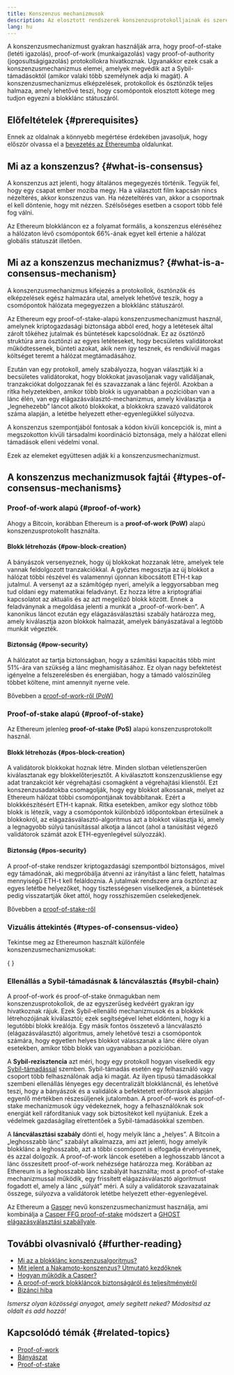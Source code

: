 ```yaml
---
title: Konszenzus mechanizmusok
description: Az elosztott rendszerek konszenzusprotokolljainak és szerepeiknek bemutatása az Ethereumban.
lang: hu
---
```


A konszenzusmechanizmust gyakran használják arra, hogy proof-of-stake (letéti igazolás), proof-of-work (munkaigazolás) vagy proof-of-authority (jogosultságigazolás) protokollokra hivatkoznak. Ugyanakkor ezek csak a konszenzusmechanizmus elemei, amelyek megvédik azt a Sybil-támadásoktól (amikor valaki több személynek adja ki magát). A konszenzusmechanizmus elképzelések, protokollok és ösztönzők teljes halmaza, amely lehetővé teszi, hogy csomópontok elosztott kötege meg tudjon egyezni a blokklánc státuszáról.

## Előfeltételek {#prerequisites}

Ennek az oldalnak a könnyebb megértése érdekében javasoljuk, hogy először olvassa el a [bevezetés az Ethereumba](/developers/docs/intro-to-ethereum/) oldalunkat.

## Mi az a konszenzus? {#what-is-consensus}

A konszenzus azt jelenti, hogy általános megegyezés történik. Tegyük fel, hogy egy csapat ember moziba megy. Ha a választott film kapcsán nincs nézeltérés, akkor konszenzus van. Ha nézeteltérés van, akkor a csoportnak el kell döntenie, hogy mit nézzen. Szélsőséges esetben a csoport több felé fog válni.

Az Ethereum blokkláncon ez a folyamat formális, a konszenzus eléréséhez a hálózaton lévő csomópontok 66%-ának egyet kell értenie a hálózat globális státuszát illetően.

## Mi az a konszenzus mechanizmus? {#what-is-a-consensus-mechanism}

A konszenzusmechanizmus kifejezés a protokollok, ösztönzők és elképzelések egész halmazára utal, amelyek lehetővé teszik, hogy a csomópontok hálózata megegyezzen a blokklánc státuszáról.

Az Ethereum egy proof-of-stake-alapú konszenzusmechanizmust használ, amelynek kriptogazdasági biztonsága abból ered, hogy a letétesek által zárolt tőkéhez jutalmak és büntetések kapcsolódnak. Ez az ösztönző struktúra arra ösztönzi az egyes letéteseket, hogy becsületes validátorokat működtessenek, bünteti azokat, akik nem így tesznek, és rendkívül magas költséget teremt a hálózat megtámadásához.

Ezután van egy protokoll, amely szabályozza, hogyan választják ki a becsületes validátorokat, hogy blokkokat javasoljanak vagy validáljanak, tranzakciókat dolgozzanak fel és szavazzanak a lánc fejéről. Azokban a ritka helyzetekben, amikor több blokk is ugyanabban a pozícióban van a lánc élén, van egy elágazásválasztó-mechanizmus, amely kiválasztja a „legnehezebb” láncot alkotó blokkokat, a blokkokra szavazó validátorok száma alapján, a letétbe helyezett ether-egyenlegükkel súlyozva.

A konszenzus szempontjából fontosak a kódon kívüli koncepciók is, mint a megszokotton kívüli társadalmi koordináció biztonsága, mely a hálózat elleni támadások elleni védelmi vonal.

Ezek az elemeket együttesen adják ki a konszenzusmechanizmust.

## A konszenzus mechanizmusok fajtái {#types-of-consensus-mechanisms}

### Proof-of-work alapú {#proof-of-work}

Ahogy a Bitcoin, korábban Ethereum is a **proof-of-work (PoW)** alapú konszenzusprotokollt használta.

#### Blokk létrehozás {#pow-block-creation}

A bányászok versenyeznek, hogy új blokkokat hozzanak létre, amelyek tele vannak feldolgozott tranzakciókkal. A győztes megosztja az új blokkot a hálózat többi részével és valamennyi újonnan kibocsátott ETH-t kap jutalmul. A versenyt az a számítógép nyeri, amelyik a leggyorsabban meg tud oldani egy matematikai feladványt. Ez hozza létre a kriptográfiai kapcsolatot az aktuális és az azt megelőző blokk között. Ennek a feladványnak a megoldása jelenti a munkát a „proof-of-work-ben”. A kanonikus láncot ezután egy elágazásválasztási szabály határozza meg, amely kiválasztja azon blokkok halmazát, amelyek bányászatával a legtöbb munkát végezték.

#### Biztonság {#pow-security}

A hálózatot az tartja biztonságban, hogy a számítási kapacitás több mint 51%-ára van szükség a lánc meghamisításához. Ez olyan nagy befektetést igényelne a felszerelésben és energiában, hogy a támadó valószínűleg többet költene, mint amennyit nyerne vele.

Bővebben a [proof-of-work-ről (PoW)](/developers/docs/consensus-mechanisms/pow/)

### Proof-of-stake alapú {#proof-of-stake}

Az Ethereum jelenleg **proof-of-stake (PoS)** alapú konszenzusprotokollt használ.

#### Blokk létrehozás {#pos-block-creation}

A validátorok blokkokat hoznak létre. Minden slotban véletlenszerűen kiválasztanak egy blokkelőterjesztőt. A kiválasztott konszenzuskliense egy adat tranzakciót kér végrehajtási csomagként a végrehajtási klienstől. Ezt konszenzusadatokba csomagolják, hogy egy blokkot alkossanak, melyet az Ethereum hálózat többi csomópontjának továbbítanak. Ezért a blokkkészítésért ETH-t kapnak. Ritka esetekben, amikor egy slothoz több blokk is létezik, vagy a csomópontok különböző időpontokban értesülnek a blokkokról, az elágazásválasztó-algoritmus azt a blokkot választja ki, amely a legnagyobb súlyú tanúsítással alkotja a láncot (ahol a tanúsítást végező validátorok számát azok ETH-egyenlegével súlyozzák).

#### Biztonság {#pos-security}

A proof-of-stake rendszer kriptogazdasági szempontból biztonságos, mivel egy támadónak, aki megpróbálja átvenni az irányítást a lánc felett, hatalmas mennyiségű ETH-t kell feláldoznia. A jutalmak rendszere arra ösztönzi az egyes letétbe helyezőket, hogy tisztességesen viselkedjenek, a büntetések pedig visszatartják őket attól, hogy rosszhiszeműen cselekedjenek.

Bővebben a [proof-of-stake-ről](/developers/docs/consensus-mechanisms/pos/)

### Vizuális áttekintés {#types-of-consensus-video}

Tekintse meg az Ethereumon használt különféle konszenzusmechanizmusokat:

{
<YouTube id="ojxfbN78WFQ" />
}

### Ellenállás a Sybil-támadásnak & láncválasztás {#sybil-chain}

A proof-of-work és proof-of-stake önmagukban nem konszenzusprotokollok, de az egyszerűség kedvéért gyakran így hivatkoznak rájuk. Ezek Sybil-ellenálló mechanizmusok és a blokkok létrehozójának kiválasztói; ezek segítségével lehet eldönteni, hogy ki a legutóbbi blokk kreálója. Egy másik fontos összetevő a láncválasztó (elágazásválasztó) algoritmus, amely lehetővé teszi a csomópontok számára, hogy egyetlen helyes blokkot válasszanak a lánc élére olyan esetekben, amikor több blokk van ugyanabban a pozícióban.

A **Sybil-rezisztencia** azt méri, hogy egy protokoll hogyan viselkedik egy [Sybil-támadással](https://wikipedia.org/wiki/Sybil_attack) szemben. Sybil-támadás esetén egy felhasználó vagy csoport több felhasználónak adja ki magát. Az ilyen típusú támadásokkal szembeni ellenállás lényeges egy decentralizált blokkláncnál, és lehetővé teszi, hogy a bányászok és a validálók a befektetett erőforrások alapján egyenlő mértékben részesüljenek jutalomban. A proof-of-work és proof-of-stake mechanizmusok úgy védekeznek, hogy a felhasználóknak sok energiát kell ráfordítaniuk vagy sok biztosítékot kell nyújtaniuk. Ezek a védelmek gazdaságilag elrettentőek a Sybil-támadásokkal szemben.

A **láncválasztási szabály** dönti el, hogy melyik lánc a „helyes”. A Bitcoin a „leghosszabb lánc” szabályt alkalmazza, ami azt jelenti, hogy amelyik blokklánc a leghosszabb, azt a többi csomópont is elfogadja érvényesnek, és azzal dolgozik. A proof-of-work láncok esetében a leghosszabb láncot a lánc összesített proof-of-work nehézsége határozza meg. Korábban az Ethereum is a leghosszabb lánc szabályát használta; most a proof-of-stake mechanizmussal működik, egy frissített elágazásválasztó algoritmust fogadott el, amely a lánc „súlyát” méri. A súly a validátorok szavazatainak összege, súlyozva a validátorok letétbe helyezett ether-egyenlegével.

Az Ethereum a [Gasper](/developers/docs/consensus-mechanisms/pos/gasper/) nevű konszenzusmechanizmust használja, ami kombinálja a [Casper FFG proof-of-stake](https://arxiv.org/abs/1710.09437) módszert a [GHOST elágazásválasztási szabállyale](https://arxiv.org/abs/2003.03052).

## További olvasnivaló {#further-reading}

- [Mi az a blokklánc konszenzusalgoritmus?](https://academy.binance.com/en/articles/what-is-a-blockchain-consensus-algorithm)
- [Mit jelent a Nakamoto-konszenzus? Útmutató kezdőknek](https://blockonomi.com/nakamoto-consensus/)
- [Hogyan működik a Casper?](https://medium.com/unitychain/intro-to-casper-ffg-9ed944d98b2d)
- [A proof-of-work blokkláncok biztonságáról és teljesítményéről](https://eprint.iacr.org/2016/555.pdf)
- [Bizánci hiba](https://en.wikipedia.org/wiki/Byzantine_fault)

_Ismersz olyan közösségi anyagot, amely segített neked? Módosítsd az oldalt és add hozzá!_

## Kapcsolódó témák {#related-topics}

- [Proof-of-work](/developers/docs/consensus-mechanisms/pow/)
- [Bányászat](/developers/docs/consensus-mechanisms/pow/mining/)
- [Proof-of-stake](/developers/docs/consensus-mechanisms/pos/)
